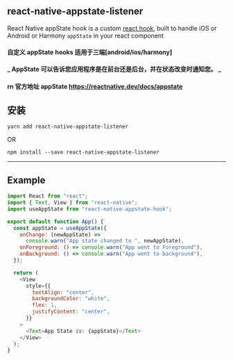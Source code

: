 ## react-native-appstate-listener

React Native appState hook is a custom [react hook](https://reactjs.org/docs/hooks-intro.html), built to handle iOS or Android or Harmony `appState` in your react component

#### 自定义 appState hooks 适用于三端[android/ios/harmony]

**_ AppState 可以告诉您应用程序是在前台还是后台，并在状态改变时通知您。 _**

#### rn 官方地址 appState <https://reactnative.dev/docs/appstate>

## 安装

`yarn add react-native-appstate-listener`

OR

`npm install --save react-native-appstate-listener`

---

## Example

```javascript
import React from "react";
import { Text, View } from "react-native";
import useAppState from "react-native-appstate-hook";

export default function App() {
  const appState = useAppState({
    onChange: (newAppState) =>
      console.warn("App state changed to ", newAppState),
    onForeground: () => console.warn("App went to Foreground"),
    onBackground: () => console.warn("App went to background"),
  });

  return (
    <View
      style={{
        textAlign: "center",
        backgroundColor: "white",
        flex: 1,
        justifyContent: "center",
      }}
    >
      <Text>App State is: {appState}</Text>
    </View>
  );
}
```
